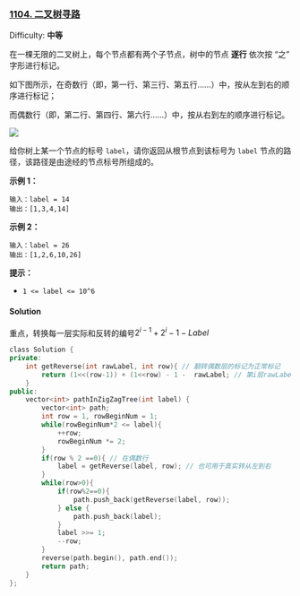 ### [1104\. 二叉树寻路](https://leetcode-cn.com/problems/path-in-zigzag-labelled-binary-tree/)

Difficulty: **中等**


在一棵无限的二叉树上，每个节点都有两个子节点，树中的节点 **逐行** 依次按 “之” 字形进行标记。

如下图所示，在奇数行（即，第一行、第三行、第五行……）中，按从左到右的顺序进行标记；

而偶数行（即，第二行、第四行、第六行……）中，按从右到左的顺序进行标记。

![](https://assets.leetcode-cn.com/aliyun-lc-upload/uploads/2019/06/28/tree.png)

给你树上某一个节点的标号 `label`，请你返回从根节点到该标号为 `label` 节点的路径，该路径是由途经的节点标号所组成的。

**示例 1：**

```
输入：label = 14
输出：[1,3,4,14]
```

**示例 2：**

```
输入：label = 26
输出：[1,2,6,10,26]
```

**提示：**

*   `1 <= label <= 10^6`


#### Solution

重点，转换每一层实际和反转的编号$2^{i-1} + 2^i - 1 - Label$

```cpp
​class Solution {
private:
    int getReverse(int rawLabel, int row){ // 翻转偶数层的标记为正常标记
        return (1<<(row-1)) + (1<<row) - 1 -  rawLabel; // 第i层rawLabel(从左到右)转换为真实(从右到左)编号:2^(i-1) + 2^i -1 - rawLabel
    }
public:
    vector<int> pathInZigZagTree(int label) {
        vector<int> path;
        int row = 1, rowBeginNum = 1;
        while(rowBeginNum*2 <= label){
            ++row;
            rowBeginNum *= 2;
        }
        if(row % 2 ==0){ // 在偶数行
            label = getReverse(label, row); // 也可用于真实转从左到右
        }
        while(row>0){
            if(row%2==0){
                path.push_back(getReverse(label, row));
            } else {
                path.push_back(label);
            }
            label >>= 1;
            --row;
        }
        reverse(path.begin(), path.end());
        return path;
    }
};
```